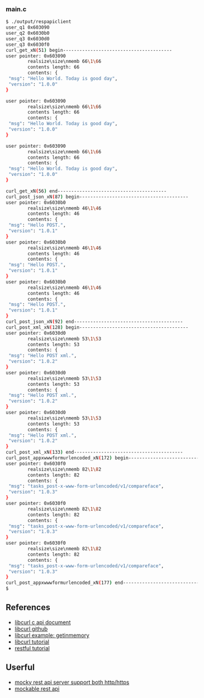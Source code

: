 
### main.c

``` bash
$ ./output/respapiclient
user_q1 0x603090
user_q2 0x6030b0
user_q3 0x6030d0
user_q3 0x6030f0
curl_get_xN(51) begin----------------------------------------
user pointer: 0x603090
        realsize\size\nmemb 66\1\66
        contents length: 66
        contents: {
 "msg": "Hello World. Today is good day",
 "version": "1.0.0"
}

user pointer: 0x603090
        realsize\size\nmemb 66\1\66
        contents length: 66
        contents: {
 "msg": "Hello World. Today is good day",
 "version": "1.0.0"
}

user pointer: 0x603090
        realsize\size\nmemb 66\1\66
        contents length: 66
        contents: {
 "msg": "Hello World. Today is good day",
 "version": "1.0.0"
}

curl_get_xN(56) end----------------------------------------
curl_post_json_xN(87) begin----------------------------------------
user pointer: 0x6030b0
        realsize\size\nmemb 46\1\46
        contents length: 46
        contents: {
 "msg": "Hello POST.",
 "version": "1.0.1"
}
user pointer: 0x6030b0
        realsize\size\nmemb 46\1\46
        contents length: 46
        contents: {
 "msg": "Hello POST.",
 "version": "1.0.1"
}
user pointer: 0x6030b0
        realsize\size\nmemb 46\1\46
        contents length: 46
        contents: {
 "msg": "Hello POST.",
 "version": "1.0.1"
}
curl_post_json_xN(92) end----------------------------------------
curl_post_xml_xN(128) begin----------------------------------------
user pointer: 0x6030d0
        realsize\size\nmemb 53\1\53
        contents length: 53
        contents: {
 "msg": "Hello POST xml.",
 "version": "1.0.2"
}
user pointer: 0x6030d0
        realsize\size\nmemb 53\1\53
        contents length: 53
        contents: {
 "msg": "Hello POST xml.",
 "version": "1.0.2"
}
user pointer: 0x6030d0
        realsize\size\nmemb 53\1\53
        contents length: 53
        contents: {
 "msg": "Hello POST xml.",
 "version": "1.0.2"
}
curl_post_xml_xN(133) end----------------------------------------
curl_post_appxwwwformurlencoded_xN(172) begin----------------------------------------
user pointer: 0x6030f0
        realsize\size\nmemb 82\1\82
        contents length: 82
        contents: {
 "msg": "tasks_post-x-www-form-urlencoded/v1/compareface",
 "version": "1.0.3"
}
user pointer: 0x6030f0
        realsize\size\nmemb 82\1\82
        contents length: 82
        contents: {
 "msg": "tasks_post-x-www-form-urlencoded/v1/compareface",
 "version": "1.0.3"
}
user pointer: 0x6030f0
        realsize\size\nmemb 82\1\82
        contents length: 82
        contents: {
 "msg": "tasks_post-x-www-form-urlencoded/v1/compareface",
 "version": "1.0.3"
}
curl_post_appxwwwformurlencoded_xN(177) end----------------------------------------
$
```


## References

- [libcurl c api document](https://curl.haxx.se/libcurl/c/)
- [libcurl github](https://github.com/curl/curl/blob/master/docs/INSTALL.md)
- [libcurl example: getinmemory](https://curl.haxx.se/libcurl/c/getinmemory.html)
- [libcurl tutorial](https://curl.haxx.se/libcurl/c/libcurl-tutorial.html)
- [restful tutorial](http://www.drdobbs.com/web-development/restful-web-services-a-tutorial/240169069)

## Userful
- [mocky rest api server support both http/https](https://www.mocky.io/)
- [mockable rest api](https://www.mockable.io/)



